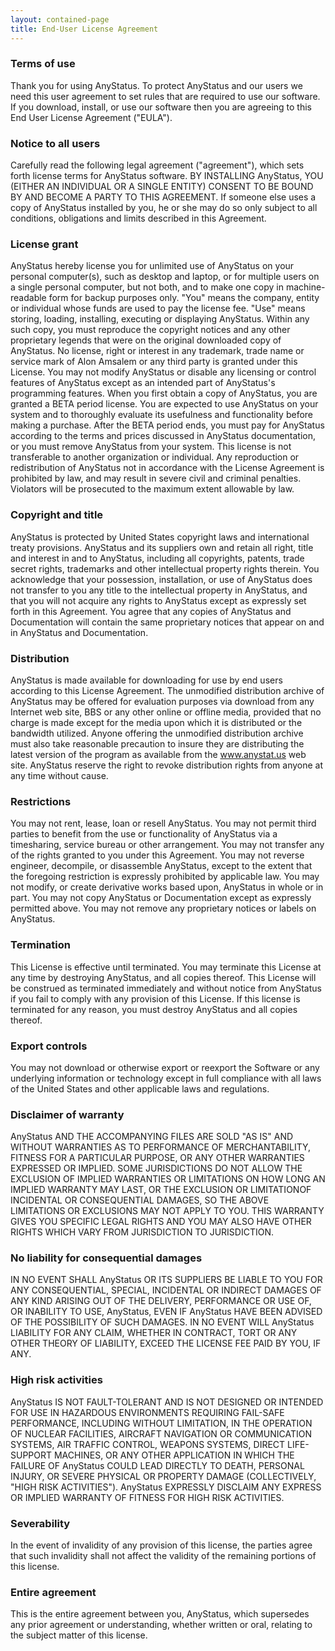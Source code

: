 ```yaml
---
layout: contained-page
title: End-User License Agreement
---
```


### Terms of use

Thank you for using AnyStatus. To protect AnyStatus and our users we need this user agreement to set rules that are required to use our software. If you download, install, or use our software then you are agreeing to this End User License Agreement ("EULA").

### Notice to all users

Carefully read the following legal agreement ("agreement"), which sets forth license terms for AnyStatus software. BY INSTALLING AnyStatus, YOU (EITHER AN INDIVIDUAL OR A SINGLE ENTITY) CONSENT TO BE BOUND BY AND BECOME A PARTY TO THIS AGREEMENT. If someone else uses a copy of AnyStatus installed by you, he or she may do so only subject to all conditions, obligations and limits described in this Agreement.

### License grant

AnyStatus hereby license you for unlimited use of AnyStatus on your personal computer(s), such as desktop and laptop, or for multiple users on a single personal computer, but not both, and to make one copy in machine-readable form for backup purposes only. "You" means the company, entity or individual whose funds are used to pay the license fee. "Use" means storing, loading, installing, executing or displaying AnyStatus. Within any such copy, you must reproduce the copyright notices and any other proprietary legends that were on the original downloaded copy of AnyStatus. No license, right or interest in any trademark, trade name or service mark of Alon Amsalem or any third party is granted under this License. You may not modify AnyStatus or disable any licensing or control features of AnyStatus except as an intended part of AnyStatus's programming features. When you first obtain a copy of AnyStatus, you are granted a BETA period license. You are expected to use AnyStatus on your system and to thoroughly evaluate its usefulness and functionality before making a purchase. After the BETA period ends, you must pay for AnyStatus according to the terms and prices discussed in AnyStatus documentation, or you must remove AnyStatus from your system. This license is not transferable to another organization or individual. Any reproduction or redistribution of AnyStatus not in accordance with the License Agreement is prohibited by law, and may result in severe civil and criminal penalties. Violators will be prosecuted to the maximum extent allowable by law.

### Copyright and title

AnyStatus is protected by United States copyright laws and international treaty provisions. AnyStatus and its suppliers own and retain all right, title and interest in and to AnyStatus, including all copyrights, patents, trade secret rights, trademarks and other intellectual property rights therein. You acknowledge that your possession, installation, or use of AnyStatus does not transfer to you any title to the intellectual property in AnyStatus, and that you will not acquire any rights to AnyStatus except as expressly set forth in this Agreement. You agree that any copies of AnyStatus and Documentation will contain the same proprietary notices that appear on and in AnyStatus and Documentation.

### Distribution

AnyStatus is made available for downloading for use by end users according to this License Agreement. The unmodified distribution archive of AnyStatus may be offered for evaluation purposes via download from any Internet web site, BBS or any other online or offline media, provided that no charge is made except for the media upon which it is distributed or the bandwidth utilized. Anyone offering the unmodified distribution archive must also take reasonable precaution to insure they are distributing the latest version of the program as available from the www.anystat.us web site. AnyStatus reserve the right to revoke distribution rights from anyone at any time without cause.

### Restrictions

You may not rent, lease, loan or resell AnyStatus. You may not permit third parties to benefit from the use or functionality of AnyStatus via a timesharing, service bureau or other arrangement. You may not transfer any of the rights granted to you under this Agreement. You may not reverse engineer, decompile, or disassemble AnyStatus, except to the extent that the foregoing restriction is expressly prohibited by applicable law. You may not modify, or create derivative works based upon, AnyStatus in whole or in part. You may not copy AnyStatus or Documentation except as expressly permitted above. You may not remove any proprietary notices or labels on AnyStatus.

### Termination

This License is effective until terminated. You may terminate this License at any time by destroying AnyStatus, and all copies thereof. This License will be construed as terminated immediately and without notice from AnyStatus if you fail to comply with any provision of this License. If this license is terminated for any reason, you must destroy AnyStatus and all copies thereof.

### Export controls

You may not download or otherwise export or reexport the Software or any underlying information or technology except in full compliance with all laws of the United States and other applicable laws and regulations.

### Disclaimer of warranty

AnyStatus AND THE ACCOMPANYING FILES ARE SOLD "AS IS" AND WITHOUT WARRANTIES AS TO PERFORMANCE OF MERCHANTABILITY, FITNESS FOR A PARTICULAR PURPOSE, OR ANY OTHER WARRANTIES EXPRESSED OR IMPLIED. SOME JURISDICTIONS DO NOT ALLOW THE EXCLUSION OF IMPLIED WARRANTIES OR LIMITATIONS ON HOW LONG AN IMPLIED WARRANTY MAY LAST, OR THE EXCLUSION OR LIMITATIONOF INCIDENTAL OR CONSEQUENTIAL DAMAGES, SO THE ABOVE LIMITATIONS OR EXCLUSIONS MAY NOT APPLY TO YOU. THIS WARRANTY GIVES YOU SPECIFIC LEGAL RIGHTS AND YOU MAY ALSO HAVE OTHER RIGHTS WHICH VARY FROM JURISDICTION TO JURISDICTION.

### No liability for consequential damages

IN NO EVENT SHALL AnyStatus OR ITS SUPPLIERS BE LIABLE TO YOU FOR ANY CONSEQUENTIAL, SPECIAL, INCIDENTAL OR INDIRECT DAMAGES OF ANY KIND ARISING OUT OF THE DELIVERY, PERFORMANCE OR USE OF, OR INABILITY TO USE, AnyStatus, EVEN IF AnyStatus HAVE BEEN ADVISED OF THE POSSIBILITY OF SUCH DAMAGES. IN NO EVENT WILL AnyStatus LIABILITY FOR ANY CLAIM, WHETHER IN CONTRACT, TORT OR ANY OTHER THEORY OF LIABILITY, EXCEED THE LICENSE FEE PAID BY YOU, IF ANY.

### High risk activities

AnyStatus IS NOT FAULT-TOLERANT AND IS NOT DESIGNED OR INTENDED FOR USE IN HAZARDOUS ENVIRONMENTS REQUIRING FAIL-SAFE PERFORMANCE, INCLUDING WITHOUT LIMITATION, IN THE OPERATION OF NUCLEAR FACILITIES, AIRCRAFT NAVIGATION OR COMMUNICATION SYSTEMS, AIR TRAFFIC CONTROL, WEAPONS SYSTEMS, DIRECT LIFE-SUPPORT MACHINES, OR ANY OTHER APPLICATION IN WHICH THE FAILURE OF AnyStatus COULD LEAD DIRECTLY TO DEATH, PERSONAL INJURY, OR SEVERE PHYSICAL OR PROPERTY DAMAGE (COLLECTIVELY, "HIGH RISK ACTIVITIES"). AnyStatus EXPRESSLY DISCLAIM ANY EXPRESS OR IMPLIED WARRANTY OF FITNESS FOR HIGH RISK ACTIVITIES.

### Severability

In the event of invalidity of any provision of this license, the parties agree that such invalidity shall not affect the validity of the remaining portions of this license.

### Entire agreement

This is the entire agreement between you, AnyStatus, which supersedes any prior agreement or understanding, whether written or oral, relating to the subject matter of this license.
